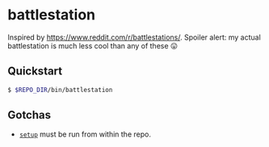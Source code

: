 # battlestation

Inspired by https://www.reddit.com/r/battlestations/. Spoiler alert: my actual battlestation is much less cool than any of these :stuck_out_tongue:

## Quickstart

```bash
$ $REPO_DIR/bin/battlestation
```

## Gotchas

- [`setup`](bin/setup) must be run from within the repo.
